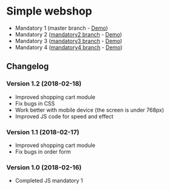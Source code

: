 # Simple webshop
* Mandatory 1 (master branch - [Demo](https://nguyenkhois.github.io/js-mandatory-web-shop/views/))
* Mandatory 2 ([mandatory2 branch](https://github.com/nguyenkhois/js-mandatory-web-shop/tree/mandatory2) - [Demo](https://nguyenkhois.github.io/js-mandatory-web-shop/demo/mandatory2/views/products.html))
* Mandatory 3 ([mandatory3 branch](https://github.com/nguyenkhois/js-mandatory-web-shop/tree/mandatory3) - [Demo](https://nguyenkhois.github.io/js-mandatory-web-shop/demo/mandatory3/views/products.html))
* Mandatory 4 ([mandatory4 branch](https://github.com/nguyenkhois/js-mandatory-web-shop/tree/mandatory4) - [Demo](https://nguyenkhois.github.io/js-mandatory-web-shop/demo/mandatory4/views/products.html))

## Changelog
### Version 1.2 (2018-02-18)
* Improved shopping cart module
* Fix bugs in CSS
* Work better with mobile device (the screen is under 768px)
* Improved JS code for speed and effect

### Version 1.1 (2018-02-17)
* Improved shopping cart module
* Fix bugs in order form

### Version 1.0 (2018-02-16)
* Completed JS mandatory 1